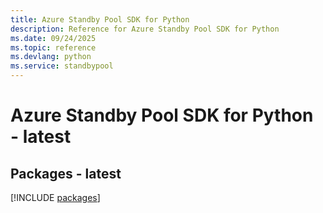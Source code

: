 ```yaml
---
title: Azure Standby Pool SDK for Python
description: Reference for Azure Standby Pool SDK for Python
ms.date: 09/24/2025
ms.topic: reference
ms.devlang: python
ms.service: standbypool
---
```

# Azure Standby Pool SDK for Python - latest
## Packages - latest
[!INCLUDE [packages](standby-pool-index.md)]